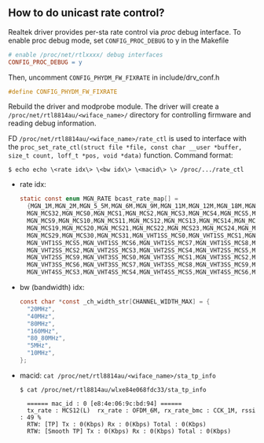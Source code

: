 ## How to do unicast rate control?

Realtek driver provides per-sta rate control via *proc* debug interface. To enable proc debug mode, set `CONFIG_PROC_DEBUG` to y in the Makefile
```Makefile
# enable /proc/net/rtlxxxx/ debug interfaces
CONFIG_PROC_DEBUG = y
```

Then, uncomment `CONFIG_PHYDM_FW_FIXRATE` in include/drv_conf.h
```c
#define CONFIG_PHYDM_FW_FIXRATE	
```

Rebuild the driver and modprobe module. The driver will create a `/proc/net/rtl8814au/<wiface_name>/` directory for controlling firmware and reading debug information. 

FD `/proc/net/rtl8814au/<wiface_name>/rate_ctl` is used to interface with the `proc_set_rate_ctl(struct file *file, const char __user *buffer, size_t count, loff_t *pos, void *data)` function. Command format:
```shell
$ echo echo \<rate idx\> \<bw idx\> \<macid\> \> /proc/.../rate_ctl
```

- rate idx: 
  ```c
  static const enum MGN_RATE bcast_rate_map[] = 
	{MGN_1M,MGN_2M,MGN_5_5M,MGN_6M,MGN_9M,MGN_11M,MGN_12M,MGN_18M,MGN_24M,MGN_36M,MGN_48M,MGN_54M,
	MGN_MCS32,MGN_MCS0,MGN_MCS1,MGN_MCS2,MGN_MCS3,MGN_MCS4,MGN_MCS5,MGN_MCS6,MGN_MCS7,MGN_MCS8,
	MGN_MCS9,MGN_MCS10,MGN_MCS11,MGN_MCS12,MGN_MCS13,MGN_MCS14,MGN_MCS15,MGN_MCS16,MGN_MCS17,MGN_MCS18,
	MGN_MCS19,MGN_MCS20,MGN_MCS21,MGN_MCS22,MGN_MCS23,MGN_MCS24,MGN_MCS25,MGN_MCS26,MGN_MCS27,MGN_MCS28,
	MGN_MCS29,MGN_MCS30,MGN_MCS31,MGN_VHT1SS_MCS0,MGN_VHT1SS_MCS1,MGN_VHT1SS_MCS2,MGN_VHT1SS_MCS3,MGN_VHT1SS_MCS4,
	MGN_VHT1SS_MCS5,MGN_VHT1SS_MCS6,MGN_VHT1SS_MCS7,MGN_VHT1SS_MCS8,MGN_VHT1SS_MCS9,MGN_VHT2SS_MCS0,MGN_VHT2SS_MCS1,
	MGN_VHT2SS_MCS2,MGN_VHT2SS_MCS3,MGN_VHT2SS_MCS4,MGN_VHT2SS_MCS5,MGN_VHT2SS_MCS6,MGN_VHT2SS_MCS7,MGN_VHT2SS_MCS8,
	MGN_VHT2SS_MCS9,MGN_VHT3SS_MCS0,MGN_VHT3SS_MCS1,MGN_VHT3SS_MCS2,MGN_VHT3SS_MCS3,MGN_VHT3SS_MCS4,MGN_VHT3SS_MCS5,
	MGN_VHT3SS_MCS6,MGN_VHT3SS_MCS7,MGN_VHT3SS_MCS8,MGN_VHT3SS_MCS9,MGN_VHT4SS_MCS0,MGN_VHT4SS_MCS1,MGN_VHT4SS_MCS2,
	MGN_VHT4SS_MCS3,MGN_VHT4SS_MCS4,MGN_VHT4SS_MCS5,MGN_VHT4SS_MCS6,MGN_VHT4SS_MCS7,MGN_VHT4SS_MCS8,MGN_VHT4SS_MCS9,};
  ```
- bw (bandwidth) idx:
  ```c
  const char *const _ch_width_str[CHANNEL_WIDTH_MAX] = {
	"20MHz",
	"40MHz",
	"80MHz",
	"160MHz",
	"80_80MHz",
	"5MHz",
	"10MHz",
  };
  ```
- macid: `cat /proc/net/rtl8814au/<wiface_name>/sta_tp_info`
  ```shell
  $ cat /proc/net/rtl8814au/wlxe84e068fdc33/sta_tp_info

    ====== mac_id : 0 [e8:4e:06:9c:bd:94] ======
    tx_rate : MCS12(L)  rx_rate : OFDM_6M, rx_rate_bmc : CCK_1M, rssi : 49 %
    RTW: [TP] Tx : 0(Kbps) Rx : 0(Kbps) Total : 0(Kbps)
    RTW: [Smooth TP] Tx : 0(Kbps) Rx : 0(Kbps) Total : 0(Kbps)
  ```

